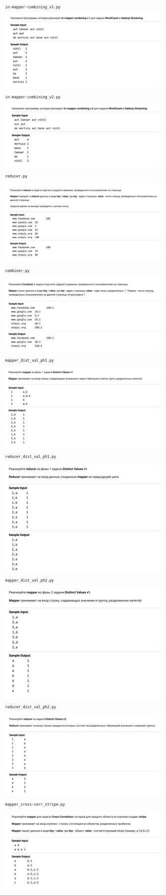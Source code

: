 `in-mapper-combining_v1.py`

![](https://github.com/romantitovmephi/MapReduce/blob/main/algorithms_mapreduce/tasks/map_v1.png)


`in-mapper-combining_v2.py`

![](https://github.com/romantitovmephi/MapReduce/blob/main/algorithms_mapreduce/tasks/mapv2.png)


`reducer.py`

![](https://github.com/romantitovmephi/MapReduce/blob/main/algorithms_mapreduce/tasks/red.png)


`combiner.py`

![](https://github.com/romantitovmephi/MapReduce/blob/main/algorithms_mapreduce/tasks/comb.png)


`mapper_dist_val_ph1.py`

![](https://github.com/romantitovmephi/MapReduce/blob/main/algorithms_mapreduce/tasks/mapph1.png)


`reducer_dist_val_ph1.py`

![](https://github.com/romantitovmephi/MapReduce/blob/main/algorithms_mapreduce/tasks/redph1.png)


`mapper_dist_val_ph2.py`

![](https://github.com/romantitovmephi/MapReduce/blob/main/algorithms_mapreduce/tasks/mapph2.png)


`reducer_dist_val_ph2.py`

![](https://github.com/romantitovmephi/MapReduce/blob/main/algorithms_mapreduce/tasks/redph2.png)


`mapper_cross-corr_stripe.py`

![](https://github.com/romantitovmephi/MapReduce/blob/main/algorithms_mapreduce/tasks/map_cross.png)

